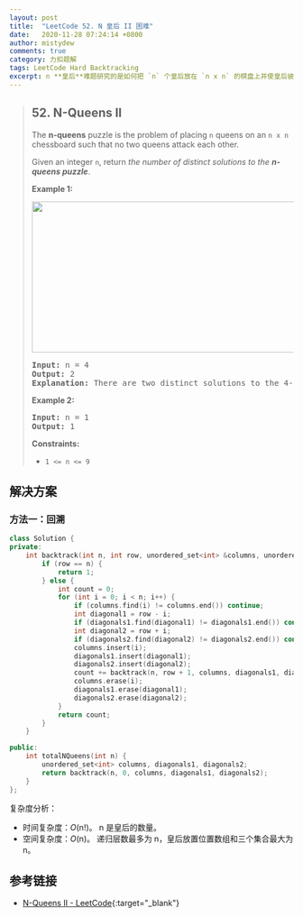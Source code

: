```yaml
---
layout: post
title:  "LeetCode 52. N 皇后 II 困难"
date:   2020-11-28 07:24:14 +0800
author: mistydew
comments: true
category: 力扣题解
tags: LeetCode Hard Backtracking
excerpt: n **皇后**难题研究的是如何把 `n` 个皇后放在 `n x n` 的棋盘上并使皇后彼此两两不能攻击的问题。给定一个整数 `n`，返回 **n 皇后难题**不同解决方案的数量。
---
```

> ## 52. N-Queens II
> 
> The **n-queens** puzzle is the problem of placing `n` queens on an `n x n` chessboard such that no two queens attack each other.
> 
> Given an integer `n`, return *the number of distinct solutions to the **n-queens puzzle***.
> 
> **Example 1:**
> 
> <img alt="" src="https://assets.leetcode.com/uploads/2020/11/13/queens.jpg" style="width: 600px; height: 268px;">
> 
> <pre>
> <strong>Input:</strong> n = 4
> <strong>Output:</strong> 2
> <strong>Explanation:</strong> There are two distinct solutions to the 4-queens puzzle as shown.
> </pre>
> 
> **Example 2:**
> 
> <pre>
> <strong>Input:</strong> n = 1
> <strong>Output:</strong> 1
> </pre>
> 
> **Constraints:**
> 
> * `1 <= n <= 9`

## 解决方案

### 方法一：回溯

```cpp
class Solution {
private:
    int backtrack(int n, int row, unordered_set<int> &columns, unordered_set<int> &diagonals1, unordered_set<int> &diagonals2) {
        if (row == n) {
            return 1;
        } else {
            int count = 0;
            for (int i = 0; i < n; i++) {
                if (columns.find(i) != columns.end()) continue;
                int diagonal1 = row - i;
                if (diagonals1.find(diagonal1) != diagonals1.end()) continue;
                int diagonal2 = row + i;
                if (diagonals2.find(diagonal2) != diagonals2.end()) continue;
                columns.insert(i);
                diagonals1.insert(diagonal1);
                diagonals2.insert(diagonal2);
                count += backtrack(n, row + 1, columns, diagonals1, diagonals2);
                columns.erase(i);
                diagonals1.erase(diagonal1);
                diagonals2.erase(diagonal2);
            }
            return count;
        }
    }

public:
    int totalNQueens(int n) {
        unordered_set<int> columns, diagonals1, diagonals2;
        return backtrack(n, 0, columns, diagonals1, diagonals2);
    }
};
```

复杂度分析：
* 时间复杂度：*O*(n!)。
  n 是皇后的数量。
* 空间复杂度：*O*(n)。
  递归层数最多为 n，皇后放置位置数组和三个集合最大为 n。

## 参考链接

* [N-Queens II - LeetCode](https://leetcode.com/problems/n-queens-ii/){:target="_blank"}
